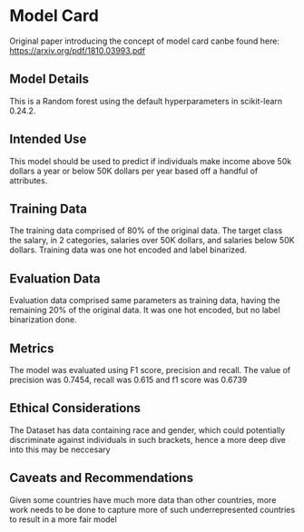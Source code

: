 # Model Card
Original paper introducing the concept of model card canbe found here: https://arxiv.org/pdf/1810.03993.pdf
## Model Details
This is a Random forest using the default hyperparameters in scikit-learn 0.24.2.
## Intended Use
This model should be used to predict if individuals make income above 50k dollars a year or below 50K dollars per year based off a handful of attributes.
## Training Data
The training data comprised of 80% of the original data. The target class the salary, in 2 categories, salaries over 50K dollars, and salaries below 50K dollars. Training data was one hot encoded and label binarized.
## Evaluation Data
Evaluation data comprised same parameters as training data, having the remaining 20% of the original data. It was one hot encoded, but no label binarization done.
## Metrics
The model was evaluated using F1 score, precision and recall. The value of precision was 0.7454, recall was 0.615 and f1 score was 0.6739
## Ethical Considerations
The Dataset has data containing race and gender, which could potentially discriminate against individuals in such brackets, hence a more deep dive into this may be neccesary
## Caveats and Recommendations
Given some countries have much more data than other countries, more work needs to be done to capture more of such underrepresented countries to result in a more fair model